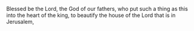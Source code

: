 Blessed be the Lord, the God of our fathers, who put such a thing as this into the heart of the king, to beautify the house of the Lord that is in Jerusalem,
